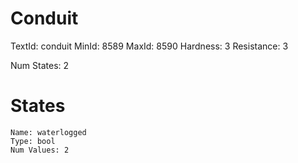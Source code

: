 # Conduit
TextId: conduit
MinId: 8589
MaxId: 8590
Hardness: 3
Resistance: 3

Num States: 2
# States
```
Name: waterlogged
Type: bool
Num Values: 2
```
